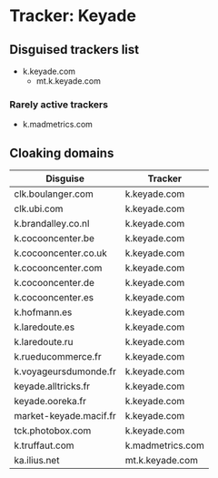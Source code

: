 # Tracker: Keyade

## Disguised trackers list

* k.keyade.com
    * mt.k.keyade.com

### Rarely active trackers

* k.madmetrics.com

## Cloaking domains

| Disguise | Tracker |
| ---- | ---- |
| clk.boulanger.com | k.keyade.com |
| clk.ubi.com | k.keyade.com |
| k.brandalley.co.nl | k.keyade.com |
| k.cocooncenter.be | k.keyade.com |
| k.cocooncenter.co.uk | k.keyade.com |
| k.cocooncenter.com | k.keyade.com |
| k.cocooncenter.de | k.keyade.com |
| k.cocooncenter.es | k.keyade.com |
| k.hofmann.es | k.keyade.com |
| k.laredoute.es | k.keyade.com |
| k.laredoute.ru | k.keyade.com |
| k.rueducommerce.fr | k.keyade.com |
| k.voyageursdumonde.fr | k.keyade.com |
| keyade.alltricks.fr | k.keyade.com |
| keyade.ooreka.fr | k.keyade.com |
| market-keyade.macif.fr | k.keyade.com |
| tck.photobox.com | k.keyade.com |
| k.truffaut.com | k.madmetrics.com |
| ka.ilius.net | mt.k.keyade.com |